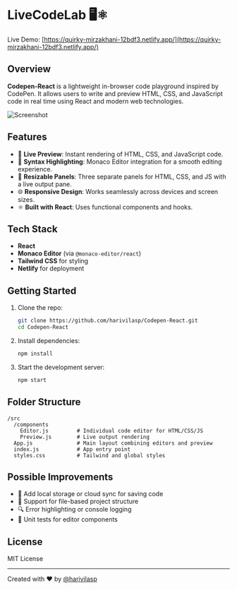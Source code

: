 # LiveCodeLab 🖥️⚛️

Live Demo: [https://quirky-mirzakhani-12bdf3.netlify.app/](https://quirky-mirzakhani-12bdf3.netlify.app/)

## Overview

**Codepen-React** is a lightweight in-browser code playground inspired by CodePen. It allows users to write and preview HTML, CSS, and JavaScript code in real time using React and modern web technologies.

![Screenshot](./screenshot.png)

## Features

- 🧠 **Live Preview**: Instant rendering of HTML, CSS, and JavaScript code.
- 🎨 **Syntax Highlighting**: Monaco Editor integration for a smooth editing experience.
- 🔳 **Resizable Panels**: Three separate panels for HTML, CSS, and JS with a live output pane.
- 🌐 **Responsive Design**: Works seamlessly across devices and screen sizes.
- ⚛️ **Built with React**: Uses functional components and hooks.

## Tech Stack

- **React**
- **Monaco Editor** (via `@monaco-editor/react`)
- **Tailwind CSS** for styling
- **Netlify** for deployment

## Getting Started

1. Clone the repo:

   ```bash
   git clone https://github.com/harivilasp/Codepen-React.git
   cd Codepen-React
   ```

2. Install dependencies:

   ```bash
   npm install
   ```

3. Start the development server:

   ```bash
   npm start
   ```

## Folder Structure

```
/src
  /components
    Editor.js         # Individual code editor for HTML/CSS/JS
    Preview.js        # Live output rendering
  App.js              # Main layout combining editors and preview
  index.js            # App entry point
  styles.css          # Tailwind and global styles
```

## Possible Improvements

- 📝 Add local storage or cloud sync for saving code
- 📁 Support for file-based project structure
- 🔍 Error highlighting or console logging
- 🧪 Unit tests for editor components

## License

MIT License

---

Created with ❤️ by [@harivilasp](https://github.com/harivilasp)
